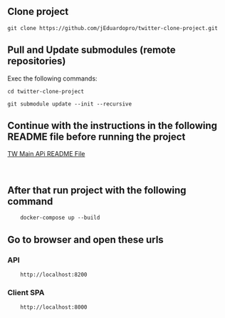 ## Clone project
```
git clone https://github.com/jEduardopro/twitter-clone-project.git
```

## Pull and Update submodules (remote repositories)
Exec the following commands:
```
cd twitter-clone-project
```
```
git submodule update --init --recursive
```

## Continue with the instructions in the following README file before running the project
<a href="https://github.com/jEduardopro/tw-main-api/blob/docker-setup/README.md">TW Main APi README File</a>


<br/>

## After that run project with the following command
```
	docker-compose up --build
```

## Go to browser and open these urls

### API
```
	http://localhost:8200
```
### Client SPA
```
	http://localhost:8000
```